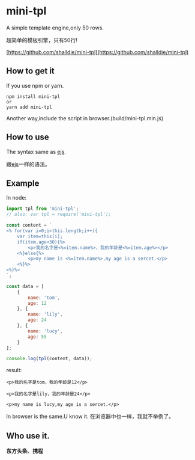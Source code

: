 # mini-tpl
A simple template engine,only 50 rows.

超简单的模板引擎，只有50行!

[https://github.com/shalldie/mini-tpl](https://github.com/shalldie/mini-tpl)

## How to get it
If you use npm or yarn.

    npm install mini-tpl
    or
    yarn add mini-tpl

Another way,include the script in browser.(build/mini-tpl.min.js)

## How to use
The syntax same as [ejs](https://github.com/tj/ejs). 

跟[ejs](https://github.com/tj/ejs)一样的语法。

## Example
In node:
```js
import tpl from 'mini-tpl';
// also: var tpl = require('mini-tpl');

const content = `
<% for(var i=0;i<this.length;i++){
    var item=this[i];
    if(item.age<30){%>
        <p>我的名字是<%=item.name%>，我的年龄是<%=item.age%></p>
    <%}else{%>
        <p>my name is <%=item.name%>,my age is a sercet.</p>
    <%}%>
<%}%>
`;

const data = [
    {
        name: 'tom',
        age: 12
    }, {
        name: 'lily',
        age: 24
    }, {
        name: 'lucy',
        age: 55
    }
];

console.log(tpl(content, data));
```
result:

    <p>我的名字是tom，我的年龄是12</p>     

    <p>我的名字是lily，我的年龄是24</p>     

    <p>my name is lucy,my age is a sercet.</p>

In browser is the same.U know it.
在浏览器中也一样，我就不举例了。

## Who use it.
**东方头条**、**携程**